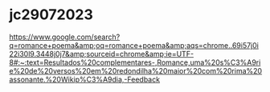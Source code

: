 # jc29072023
https://www.google.com/search?q=romance+poema&amp;oq=romance+poema&amp;aqs=chrome..69i57j0i22i30l9.3448j0j7&amp;sourceid=chrome&amp;ie=UTF-8#:~:text=Resultados%20complementares-,Romance,uma%20s%C3%A9rie%20de%20versos%20em%20redondilha%20maior%20com%20rima%20assonante.%20Wikip%C3%A9dia,-Feedback
